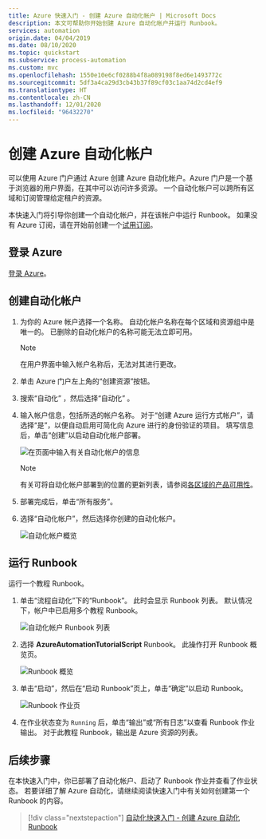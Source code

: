 ```yaml
---
title: Azure 快速入门 - 创建 Azure 自动化帐户 | Microsoft Docs
description: 本文可帮助你开始创建 Azure 自动化帐户并运行 Runbook。
services: automation
origin.date: 04/04/2019
ms.date: 08/10/2020
ms.topic: quickstart
ms.subservice: process-automation
ms.custom: mvc
ms.openlocfilehash: 1550e10e6cf0288b4f8a089198f8ed6e1493772c
ms.sourcegitcommit: 5df3a4ca29d3cb43b37f89cf03c1aa74d2cd4ef9
ms.translationtype: HT
ms.contentlocale: zh-CN
ms.lasthandoff: 12/01/2020
ms.locfileid: "96432270"
---
```

# <a name="create-an-azure-automation-account"></a>创建 Azure 自动化帐户

可以使用 Azure 门户通过 Azure 创建 Azure 自动化帐户。Azure 门户是一个基于浏览器的用户界面，在其中可以访问许多资源。 一个自动化帐户可以跨所有区域和订阅管理给定租户的资源。 

本快速入门将引导你创建一个自动化帐户，并在该帐户中运行 Runbook。 如果没有 Azure 订阅，请在开始前创建一个[试用订阅](https://www.microsoft.com/china/azure/index.html?fromtype=cn)。

## <a name="sign-in-to-azure"></a>登录 Azure

[登录 Azure](https://portal.azure.cn)。

## <a name="create-automation-account"></a>创建自动化帐户

1. 为你的 Azure 帐户选择一个名称。 自动化帐户名称在每个区域和资源组中是唯一的。 已删除的自动化帐户的名称可能无法立即可用。

    > [!NOTE]
    > 在用户界面中输入帐户名称后，无法对其进行更改。 

2. 单击 Azure 门户左上角的“创建资源”按钮。

3. 搜索“自动化”  ，然后选择“自动化”  。

4. 输入帐户信息，包括所选的帐户名称。 对于“创建 Azure 运行方式帐户”，请选择“是”，以便自动启用可简化向 Azure 进行的身份验证的项目。  填写信息后，单击“创建”以启动自动化帐户部署。

    ![在页面中输入有关自动化帐户的信息](./media/automation-quickstart-create-account/create-automation-account-portal-blade.png)  

    > [!NOTE]
    > 有关可将自动化帐户部署到的位置的更新列表，请参阅[各区域的产品可用性](https://azure.microsoft.com/global-infrastructure/services/?regions=china-non-regional,china-east,china-east-2,china-north,china-north-2&products=automation)。

5. 部署完成后，单击“所有服务”。

6. 选择“自动化帐户”，然后选择你创建的自动化帐户。

    ![自动化帐户概览](./media/automation-quickstart-create-account/automation-account-overview.png)

## <a name="run-a-runbook"></a>运行 Runbook

运行一个教程 Runbook。

1. 单击“流程自动化”下的“Runbook”。  此时会显示 Runbook 列表。 默认情况下，帐户中已启用多个教程 Runbook。

    ![自动化帐户 Runbook 列表](./media/automation-quickstart-create-account/automation-runbooks-overview.png)

1. 选择 **AzureAutomationTutorialScript** Runbook。 此操作打开 Runbook 概览页。

    ![Runbook 概览](./media/automation-quickstart-create-account/automation-tutorial-script-runbook-overview.png)

1. 单击“启动”，然后在“启动 Runbook”页上，单击“确定”以启动 Runbook。 

    ![Runbook 作业页](./media/automation-quickstart-create-account/automation-tutorial-script-job.png)

1. 在作业状态变为 `Running` 后，单击“输出”或“所有日志”以查看 Runbook 作业输出。  对于此教程 Runbook，输出是 Azure 资源的列表。

## <a name="next-steps"></a>后续步骤

在本快速入门中，你已部署了自动化帐户、启动了 Runbook 作业并查看了作业状态。 若要详细了解 Azure 自动化，请继续阅读快速入门中有关如何创建第一个 Runbook 的内容。

> [!div class="nextstepaction"]
> [自动化快速入门 - 创建 Azure 自动化 Runbook](./automation-quickstart-create-runbook.md)

